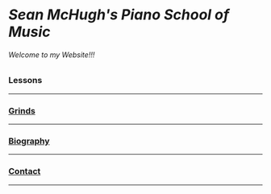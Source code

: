 # _Sean McHugh's Piano School of Music_
###### Welcome to my Website!!!
### Lessons <hr>
### <a href="https://github.com/seanmch2023/Grinds/edit/main/README.md" target="_blank">Grinds</a> <hr>
### <a href="https://github.com/seanmch2023/Biography/tree/main" target="_blank">Biography</a> <hr>
### <a href="https://github.com/seanmch2023/Contact/new/main?filename=README.md" target="_blank">Contact</a> <hr>

